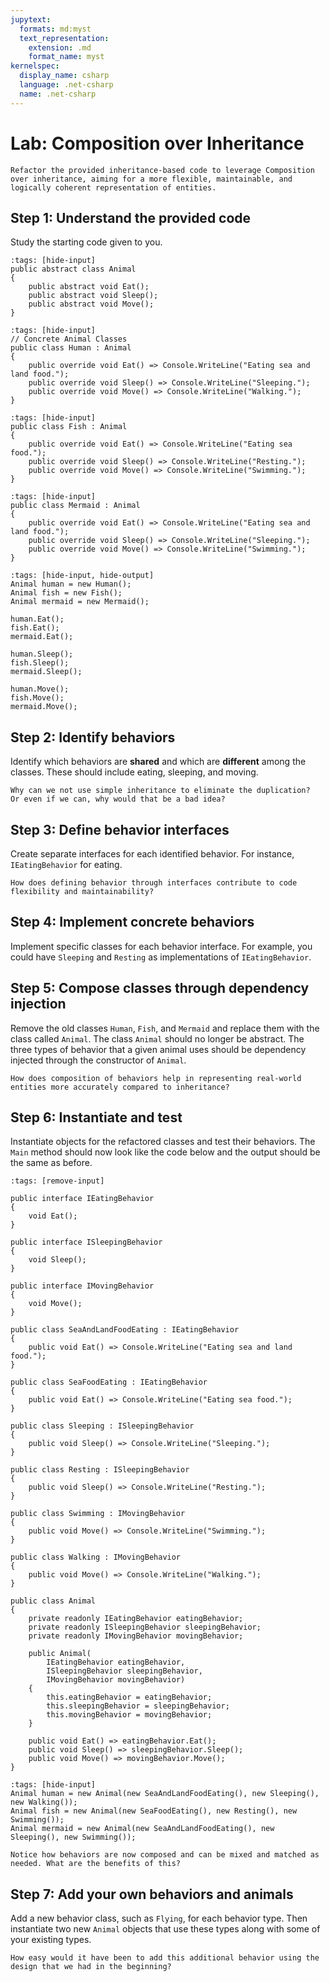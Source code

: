 ```yaml
---
jupytext:
  formats: md:myst
  text_representation:
    extension: .md
    format_name: myst
kernelspec:
  display_name: csharp
  language: .net-csharp
  name: .net-csharp
---
```


# Lab: Composition over Inheritance

```{admonition} Objective
Refactor the provided inheritance-based code to leverage Composition over inheritance, aiming for a more flexible, maintainable, and logically coherent representation of entities.
```

## Step 1: Understand the provided code

Study the starting code given to you.

```{code-cell}
:tags: [hide-input]
public abstract class Animal
{
    public abstract void Eat();
    public abstract void Sleep();
    public abstract void Move();
}
```

```{code-cell}
:tags: [hide-input]
// Concrete Animal Classes
public class Human : Animal
{
    public override void Eat() => Console.WriteLine("Eating sea and land food.");
    public override void Sleep() => Console.WriteLine("Sleeping.");
    public override void Move() => Console.WriteLine("Walking.");
}
```

```{code-cell}
:tags: [hide-input]
public class Fish : Animal
{
    public override void Eat() => Console.WriteLine("Eating sea food.");
    public override void Sleep() => Console.WriteLine("Resting.");
    public override void Move() => Console.WriteLine("Swimming.");
}
```

```{code-cell}
:tags: [hide-input]
public class Mermaid : Animal
{
    public override void Eat() => Console.WriteLine("Eating sea and land food.");
    public override void Sleep() => Console.WriteLine("Sleeping.");
    public override void Move() => Console.WriteLine("Swimming.");
}
```

```{code-cell}
:tags: [hide-input, hide-output]
Animal human = new Human();
Animal fish = new Fish();
Animal mermaid = new Mermaid();

human.Eat();
fish.Eat();
mermaid.Eat();

human.Sleep();
fish.Sleep();
mermaid.Sleep();

human.Move();
fish.Move();
mermaid.Move();
```

## Step 2: Identify behaviors

Identify which behaviors are **shared** and which are **different** among the classes. These should include eating, sleeping, and moving.

```{admonition} 🤔 Reflection
Why can we not use simple inheritance to eliminate the duplication?
Or even if we can, why would that be a bad idea?
```

## Step 3: Define behavior interfaces

Create separate interfaces for each identified behavior. For instance, `IEatingBehavior` for eating.

```{admonition} 🤔 Reflection
How does defining behavior through interfaces contribute to code flexibility and maintainability?
```

## Step 4: Implement concrete behaviors

Implement specific classes for each behavior interface. For example, you could have `Sleeping` and `Resting` as implementations of `IEatingBehavior`.

## Step 5: Compose classes through dependency injection

Remove the old classes `Human`, `Fish`, and `Mermaid` and replace them with the class called `Animal`.
The class `Animal` should no longer be abstract.
The three types of behavior that a given animal uses should be dependency injected through the constructor of `Animal`.

```{admonition} 🤔 Reflection
How does composition of behaviors help in representing real-world entities more accurately compared to inheritance?
```

## Step 6: Instantiate and test

Instantiate objects for the refactored classes and test their behaviors.
The `Main` method should now look like the code below and the output should be the same as before.

```{code-cell}
:tags: [remove-input]

public interface IEatingBehavior
{
    void Eat();
}

public interface ISleepingBehavior
{
    void Sleep();
}

public interface IMovingBehavior
{
    void Move();
}

public class SeaAndLandFoodEating : IEatingBehavior
{
    public void Eat() => Console.WriteLine("Eating sea and land food.");
}

public class SeaFoodEating : IEatingBehavior
{
    public void Eat() => Console.WriteLine("Eating sea food.");
}

public class Sleeping : ISleepingBehavior
{
    public void Sleep() => Console.WriteLine("Sleeping.");
}

public class Resting : ISleepingBehavior
{
    public void Sleep() => Console.WriteLine("Resting.");
}

public class Swimming : IMovingBehavior
{
    public void Move() => Console.WriteLine("Swimming.");
}

public class Walking : IMovingBehavior
{
    public void Move() => Console.WriteLine("Walking.");
}

public class Animal
{
    private readonly IEatingBehavior eatingBehavior;
    private readonly ISleepingBehavior sleepingBehavior;
    private readonly IMovingBehavior movingBehavior;

    public Animal(
        IEatingBehavior eatingBehavior,
        ISleepingBehavior sleepingBehavior,
        IMovingBehavior movingBehavior)
    {
        this.eatingBehavior = eatingBehavior;
        this.sleepingBehavior = sleepingBehavior;
        this.movingBehavior = movingBehavior;
    }

    public void Eat() => eatingBehavior.Eat();
    public void Sleep() => sleepingBehavior.Sleep();
    public void Move() => movingBehavior.Move();
}
```

```{code-cell}
:tags: [hide-input]
Animal human = new Animal(new SeaAndLandFoodEating(), new Sleeping(), new Walking());
Animal fish = new Animal(new SeaFoodEating(), new Resting(), new Swimming());
Animal mermaid = new Animal(new SeaAndLandFoodEating(), new Sleeping(), new Swimming());
```

```{admonition} 🤔 Reflection
Notice how behaviors are now composed and can be mixed and matched as needed. What are the benefits of this?
```

## Step 7: Add your own behaviors and animals

Add a new behavior class, such as `Flying`, for each behavior type.
Then instantiate two new `Animal` objects that use these types along with some of your existing types.

```{admonition} 🤔 Reflection
How easy would it have been to add this additional behavior using the design that we had in the beginning?
```



